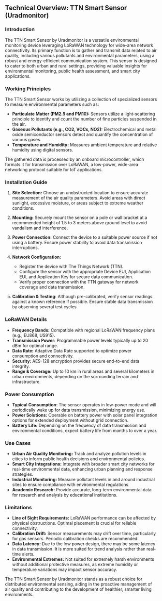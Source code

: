 ## Technical Overview: TTN Smart Sensor (Uradmonitor)

### Introduction
The TTN Smart Sensor by Uradmonitor is a versatile environmental monitoring device leveraging LoRaWAN technology for wide-area network connectivity. Its primary function is to gather and transmit data related to air quality, including various pollutants and environmental parameters, using a robust and energy-efficient communication system. This sensor is designed to cater to both urban and rural settings, providing valuable insights for environmental monitoring, public health assessment, and smart city applications.

### Working Principles
The TTN Smart Sensor works by utilizing a collection of specialized sensors to measure environmental parameters such as:

- **Particulate Matter (PM2.5 and PM10):** Sensors utilize a light-scattering principle to identify and count the number of fine particles suspended in the air.
- **Gaseous Pollutants (e.g., CO2, VOCs, NO2):** Electrochemical and metal oxide semiconductor sensors detect and quantify the concentration of various gases.
- **Temperature and Humidity:** Measures ambient temperature and relative humidity using digital sensors.

The gathered data is processed by an onboard microcontroller, which formats it for transmission over LoRaWAN, a low-power, wide-area networking protocol suitable for IoT applications.

### Installation Guide
1. **Site Selection:** Choose an unobstructed location to ensure accurate measurement of the air quality parameters. Avoid areas with direct sunlight, excessive moisture, or areas subject to extreme weather conditions.
   
2. **Mounting:** Securely mount the sensor on a pole or wall bracket at a recommended height of 1.5 to 3 meters above ground level to avoid vandalism and interference.

3. **Power Connection:** Connect the device to a suitable power source if not using a battery. Ensure power stability to avoid data transmission interruptions.

4. **Network Configuration:**
   - Register the device with The Things Network (TTN).
   - Configure the sensor with the appropriate Device EUI, Application EUI, and Application Key for secure data communication.
   - Verify proper connection with the TTN gateway for network coverage and data transmission.

5. **Calibration & Testing:** Although pre-calibrated, verify sensor readings against a known reference if possible. Ensure stable data transmission by observing several test cycles.

### LoRaWAN Details
- **Frequency Bands:** Compatible with regional LoRaWAN frequency plans (e.g., EU868, US915).
- **Transmission Power:** Programmable power levels typically up to 20 dBm for optimal range.
- **Data Rate:** Adaptive Data Rate supported to optimize power consumption and connectivity.
- **Security:** AES-128 encryption provides secure end-to-end data integrity.
- **Range & Coverage:** Up to 10 km in rural areas and several kilometers in urban environments, depending on the surrounding terrain and infrastructure.

### Power Consumption
- **Typical Consumption:** The sensor operates in low-power mode and will periodically wake up for data transmission, minimizing energy use.
- **Power Solutions:** Operable on battery power with solar panel integration options for extended deployment without grid connection.
- **Battery Life:** Depending on the frequency of data transmission and environmental conditions, expect battery life from months to over a year.

### Use Cases
- **Urban Air Quality Monitoring:** Track and analyze pollution levels in cities to inform public health decisions and environmental policies.
- **Smart City Integrations:** Integrate with broader smart city networks for real-time environmental data, enhancing urban planning and response strategies.
- **Industrial Monitoring:** Measure pollutant levels in and around industrial sites to ensure compliance with environmental regulations.
- **Academic Research:** Provide accurate, long-term environmental data for research and analysis by educational institutions.

### Limitations
- **Line of Sight Requirements:** LoRaWAN performance can be affected by physical obstructions. Optimal placement is crucial for reliable connectivity.
- **Calibration Drift:** Sensor measurements may drift over time, particularly for gas sensors. Periodic calibration checks are recommended.
- **Data Latency:** Due to the low power design, there may be some latency in data transmission. It is more suited for trend analysis rather than real-time alerts.
- **Environmental Extremes:** Not suited for extremely harsh environments without additional protective measures, as extreme humidity or temperature variations may impact sensor accuracy.

The TTN Smart Sensor by Uradmonitor stands as a robust choice for distributed environmental sensing, aiding in the proactive management of air quality and contributing to the development of healthier, smarter living environments.